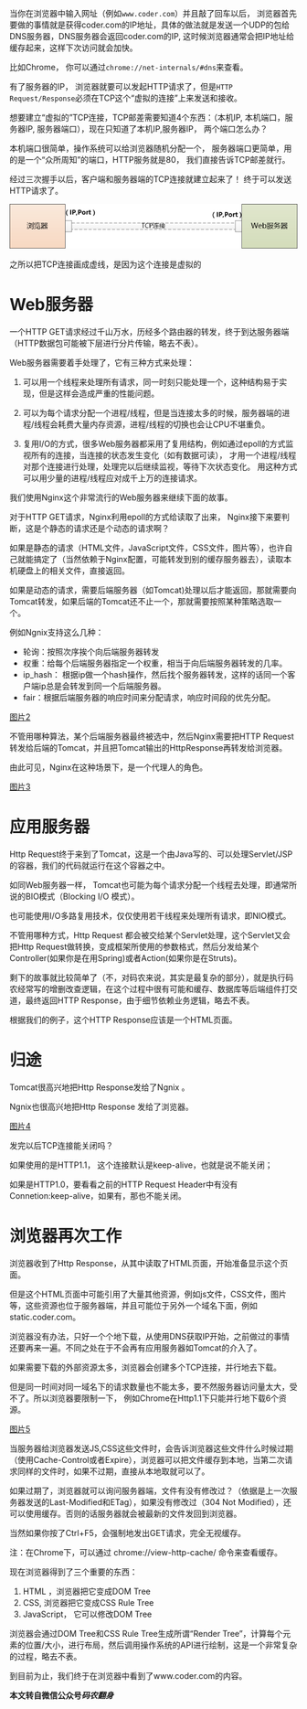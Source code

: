 


当你在浏览器中输入网址（例如`www.coder.com`）并且敲了回车以后， 浏览器首先要做的事情就是获得coder.com的IP地址，具体的做法就是发送一个UDP的包给DNS服务器，DNS服务器会返回coder.com的IP, 这时候浏览器通常会把IP地址给缓存起来，这样下次访问就会加快。

比如Chrome， 你可以通过`chrome://net-internals/#dns`来查看。

有了服务器的IP， 浏览器就要可以发起HTTP请求了，但是`HTTP Request/Response`必须在TCP这个“虚拟的连接”上来发送和接收。

想要建立“虚拟的”TCP连接，TCP邮差需要知道4个东西：（本机IP, 本机端口，服务器IP, 服务器端口），现在只知道了本机IP,服务器IP， 两个端口怎么办？

本机端口很简单，操作系统可以给浏览器随机分配一个， 服务器端口更简单，用的是一个“众所周知”的端口，HTTP服务就是80， 我们直接告诉TCP邮差就行。

经过三次握手以后，客户端和服务器端的TCP连接就建立起来了！ 终于可以发送HTTP请求了。

![图片1](../img/20180105_1.png)

之所以把TCP连接画成虚线，是因为这个连接是虚拟的

# Web服务器

一个HTTP GET请求经过千山万水，历经多个路由器的转发，终于到达服务器端（HTTP数据包可能被下层进行分片传输，略去不表）。

Web服务器需要着手处理了，它有三种方式来处理：

1. 可以用一个线程来处理所有请求，同一时刻只能处理一个，这种结构易于实现，但是这样会造成严重的性能问题。

2. 可以为每个请求分配一个进程/线程，但是当连接太多的时候，服务器端的进程/线程会耗费大量内存资源，进程/线程的切换也会让CPU不堪重负。

3. 复用I/O的方式，很多Web服务器都采用了复用结构，例如通过epoll的方式监视所有的连接，当连接的状态发生变化（如有数据可读）， 才用一个进程/线程对那个连接进行处理，处理完以后继续监视，等待下次状态变化。 用这种方式可以用少量的进程/线程应对成千上万的连接请求。


我们使用Nginx这个非常流行的Web服务器来继续下面的故事。

对于HTTP GET请求，Nginx利用epoll的方式给读取了出来， Nginx接下来要判断，这是个静态的请求还是个动态的请求啊？

如果是静态的请求（HTML文件，JavaScript文件，CSS文件，图片等），也许自己就能搞定了（当然依赖于Nginx配置，可能转发到别的缓存服务器去），读取本机硬盘上的相关文件，直接返回。

如果是动态的请求，需要后端服务器（如Tomcat)处理以后才能返回，那就需要向Tomcat转发，如果后端的Tomcat还不止一个，那就需要按照某种策略选取一个。

例如Ngnix支持这么几种：

- 轮询：按照次序挨个向后端服务器转发
- 权重：给每个后端服务器指定一个权重，相当于向后端服务器转发的几率。
- ip_hash： 根据ip做一个hash操作，然后找个服务器转发，这样的话同一个客户端ip总是会转发到同一个后端服务器。
- fair：根据后端服务器的响应时间来分配请求，响应时间段的优先分配。

[图片2](../img/20180105_2.png)

不管用哪种算法，某个后端服务器最终被选中，然后Nginx需要把HTTP Request转发给后端的Tomcat，并且把Tomcat输出的HttpResponse再转发给浏览器。

由此可见，Nginx在这种场景下，是一个代理人的角色。

[图片3](../img/20180105_3.png)


# 应用服务器

Http Request终于来到了Tomcat，这是一个由Java写的、可以处理Servlet/JSP的容器，我们的代码就运行在这个容器之中。

如同Web服务器一样， Tomcat也可能为每个请求分配一个线程去处理，即通常所说的BIO模式（Blocking I/O 模式）。

也可能使用I/O多路复用技术，仅仅使用若干线程来处理所有请求，即NIO模式。

不管用哪种方式，Http Request 都会被交给某个Servlet处理，这个Servlet又会把Http Request做转换，变成框架所使用的参数格式，然后分发给某个Controller(如果你是在用Spring)或者Action(如果你是在Struts)。

剩下的故事就比较简单了（不，对码农来说，其实是最复杂的部分），就是执行码农经常写的增删改查逻辑，在这个过程中很有可能和缓存、数据库等后端组件打交道，最终返回HTTP Response，由于细节依赖业务逻辑，略去不表。

根据我们的例子，这个HTTP Response应该是一个HTML页面。


# 归途

Tomcat很高兴地把Http Response发给了Ngnix 。

Ngnix也很高兴地把Http Response 发给了浏览器。

[图片4](../img/20180105_4.png)


发完以后TCP连接能关闭吗？

如果使用的是HTTP1.1， 这个连接默认是keep-alive，也就是说不能关闭；

如果是HTTP1.0，要看看之前的HTTP Request Header中有没有Connetion:keep-alive，如果有，那也不能关闭。


# 浏览器再次工作

浏览器收到了Http Response，从其中读取了HTML页面，开始准备显示这个页面。

但是这个HTML页面中可能引用了大量其他资源，例如js文件，CSS文件，图片等，这些资源也位于服务器端，并且可能位于另外一个域名下面，例如static.coder.com。

浏览器没有办法，只好一个个地下载，从使用DNS获取IP开始，之前做过的事情还要再来一遍。不同之处在于不会再有应用服务器如Tomcat的介入了。

如果需要下载的外部资源太多，浏览器会创建多个TCP连接，并行地去下载。

但是同一时间对同一域名下的请求数量也不能太多，要不然服务器访问量太大，受不了。所以浏览器要限制一下， 例如Chrome在Http1.1下只能并行地下载6个资源。

[图片5](../img/20180105_5.png)

当服务器给浏览器发送JS,CSS这些文件时，会告诉浏览器这些文件什么时候过期（使用Cache-Control或者Expire），浏览器可以把文件缓存到本地，当第二次请求同样的文件时，如果不过期，直接从本地取就可以了。

如果过期了，浏览器就可以询问服务器端，文件有没有修改过？（依据是上一次服务器发送的Last-Modified和ETag），如果没有修改过（304 Not Modified），还可以使用缓存。否则的话服务器就会被最新的文件发回到浏览器。

当然如果你按了Ctrl+F5，会强制地发出GET请求，完全无视缓存。

注：在Chrome下，可以通过 chrome://view-http-cache/ 命令来查看缓存。

现在浏览器得到了三个重要的东西：
1. HTML ，浏览器把它变成DOM Tree
2. CSS,  浏览器把它变成CSS Rule Tree
3. JavaScript， 它可以修改DOM Tree

浏览器会通过DOM Tree和CSS Rule Tree生成所谓“Render Tree”，计算每个元素的位置/大小，进行布局，然后调用操作系统的API进行绘制，这是一个非常复杂的过程，略去不表。

到目前为止，我们终于在浏览器中看到了www.coder.com的内容。

**本文转自微信公众号*码农翻身***
